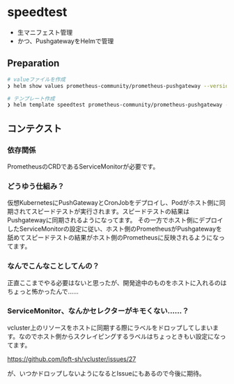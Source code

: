 speedtest
===

- 生マニフェスト管理
- かつ、PushgatewayをHelmで管理

## Preparation

```bash
# valueファイルを作成
❯ helm show values prometheus-community/prometheus-pushgateway --version 1.13.0 > manifests/speedtest-cluster/speedtest/values

# テンプレート作成
❯ helm template speedtest prometheus-community/prometheus-pushgateway --include-crds --output-dir manifests/speedtest-cluster -f manifests/speedtest-cluster/speedtest/values --version 1.13.0 --namespace speedtest 
```

## コンテクスト

### 依存関係
PrometheusのCRDであるServiceMonitorが必要です。

### どうゆう仕組み？
仮想KubernetesにPushGatewayとCronJobをデプロイし、Podがホスト側に同期されてスピードテストが実行されます。スピードテストの結果はPushgatewayに同期されるようになってます。
その一方でホスト側にデプロイしたServiceMonitorの設定に従い、ホスト側のPrometheusがPushgatewayを舐めてスピードテストの結果がホスト側のPrometheusに反映されるようになってます。

### なんでこんなことしてんの？
正直ここまでやる必要はないと思ったが、開発途中のものをホストに入れるのはちょっと怖かったんで……

### ServiceMonitor、なんかセレクターがキモくない……？
vcluster上のリソースをホストに同期する際にラベルをドロップしてしまいます。なのでホスト側からスクレイピングするラベルはちょっときもい設定になってます。

https://github.com/loft-sh/vcluster/issues/27

が、いつかドロップしないようになるとIssueにもあるので今後に期待。
